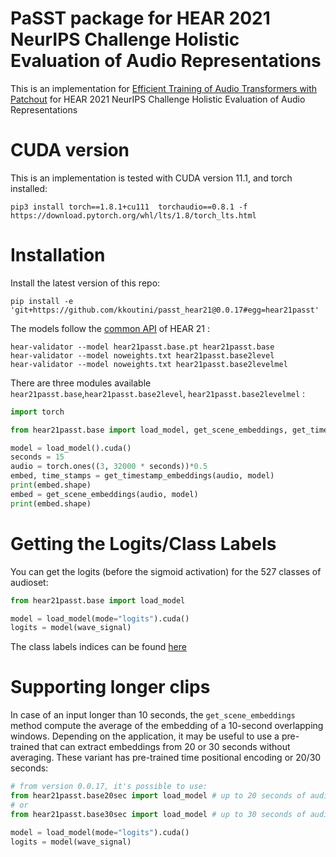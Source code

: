 # PaSST package for HEAR 2021 NeurIPS Challenge Holistic Evaluation of Audio Representations


This is an implementation for [Efficient Training of Audio Transformers with Patchout](https://arxiv.org/abs/2110.05069) for HEAR 2021 NeurIPS Challenge
Holistic Evaluation of Audio Representations

# CUDA version 
This is an implementation is tested with CUDA version 11.1, and torch installed:
```shell
pip3 install torch==1.8.1+cu111  torchaudio==0.8.1 -f https://download.pytorch.org/whl/lts/1.8/torch_lts.html
```

# Installation 
Install the latest version of this repo:
```shell
pip install -e 'git+https://github.com/kkoutini/passt_hear21@0.0.17#egg=hear21passt' 
```

The models follow the [common API](https://neuralaudio.ai/hear2021-holistic-evaluation-of-audio-representations.html#common-api) of HEAR 21 
:
```shell
hear-validator --model hear21passt.base.pt hear21passt.base
hear-validator --model noweights.txt hear21passt.base2level
hear-validator --model noweights.txt hear21passt.base2levelmel
 ```

There are three modules available `hear21passt.base`,`hear21passt.base2level`, `hear21passt.base2levelmel` :
```python
import torch

from hear21passt.base import load_model, get_scene_embeddings, get_timestamp_embeddings

model = load_model().cuda()
seconds = 15
audio = torch.ones((3, 32000 * seconds))*0.5
embed, time_stamps = get_timestamp_embeddings(audio, model)
print(embed.shape)
embed = get_scene_embeddings(audio, model)
print(embed.shape)
```

# Getting the Logits/Class Labels

You can get the logits (before the sigmoid activation) for the 527 classes of audioset:
```python
from hear21passt.base import load_model

model = load_model(mode="logits").cuda()
logits = model(wave_signal)
```
The class labels indices can be found [here](https://github.com/qiuqiangkong/audioset_tagging_cnn/blob/master/metadata/class_labels_indices.csv)



# Supporting longer clips

In case of an input longer than 10 seconds, the `get_scene_embeddings` method compute the average of the embedding of a 10-second overlapping windows. 
Depending on the application, it may be useful to use a pre-trained that can extract embeddings from 20 or 30 seconds without averaging. These variant has pre-trained time positional encoding or 20/30 seconds:

```python
# from version 0.0.17, it's possible to use:
from hear21passt.base20sec import load_model # up to 20 seconds of audio.
# or 
from hear21passt.base30sec import load_model # up to 30 seconds of audio.

model = load_model(mode="logits").cuda()
logits = model(wave_signal)
```

